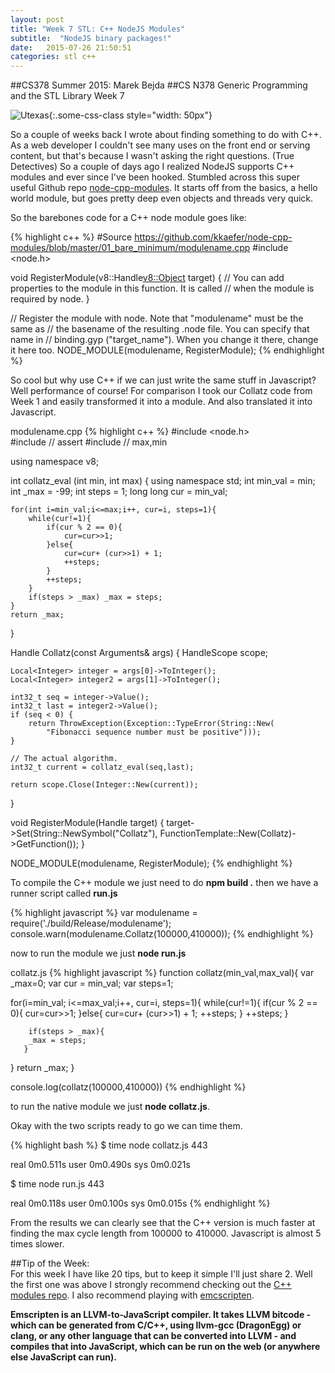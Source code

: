 ```yaml
---
layout: post
title: "Week 7 STL: C++ NodeJS Modules"
subtitle:  "NodeJS binary packages!"
date:   2015-07-26 21:50:51
categories: stl c++ 
---
```


##CS378 Summer 2015: Marek Bejda
##CS N378 Generic Programming and the STL Library Week 7

![Utexas](https://www.utexas.edu/sites/default/files/images/Trademarked_Silhouette2.jpg){:.some-css-class style="width: 50px"}

So a couple of weeks back I wrote about finding something to do with C++. As a web developer I couldn't see many uses on the front end or serving content, but that's because I wasn't asking the right questions. (True Detectives) So a couple of days ago I realized NodeJS supports C++ modules and ever since I've been hooked. Stumbled across this super useful Github repo [node-cpp-modules][modulesrepo]. It starts off from the basics, a hello world module, but goes pretty deep even objects and threads very quick. 

So the barebones code for a C++ node module goes like: 

{% highlight c++ %}
#Source  https://github.com/kkaefer/node-cpp-modules/blob/master/01_bare_minimum/modulename.cpp 
#include <node.h>

void RegisterModule(v8::Handle<v8::Object> target) {
    // You can add properties to the module in this function. It is called
    // when the module is required by node.
}

// Register the module with node. Note that "modulename" must be the same as
// the basename of the resulting .node file. You can specify that name in
// binding.gyp ("target_name"). When you change it there, change it here too.
NODE_MODULE(modulename, RegisterModule);
{% endhighlight %}

So cool but why use C++ if we can just write the same stuff in Javascript? 
Well performance of course! For comparison I took our Collatz code from Week 1 and easily transformed it into a module. And also translated it into Javascript. 

modulename.cpp
{% highlight c++ %}
#include <node.h>    
#include <cassert>   // assert
#include <algorithm> // max,min

using namespace v8;


int collatz_eval (int min, int max) {
  using namespace std;
  int min_val = min;
  int _max = -99;
  int steps = 1;
    long long cur  = min_val;

    for(int i=min_val;i<=max;i++, cur=i, steps=1){
        while(cur!=1){
            if(cur % 2 == 0){
                cur=cur>>1;
            }else{
                cur=cur+ (cur>>1) + 1;
                ++steps;
            }
            ++steps;
        }
        if(steps > _max) _max = steps;
    }
    return _max;
}

Handle<Value> Collatz(const Arguments& args) {
    HandleScope scope;

    Local<Integer> integer = args[0]->ToInteger();
    Local<Integer> integer2 = args[1]->ToInteger();

    int32_t seq = integer->Value();
    int32_t last = integer2->Value();
    if (seq < 0) {
        return ThrowException(Exception::TypeError(String::New(
            "Fibonacci sequence number must be positive")));
    }

    // The actual algorithm.
    int32_t current = collatz_eval(seq,last);

    return scope.Close(Integer::New(current));
}

void RegisterModule(Handle<Object> target) {
    target->Set(String::NewSymbol("Collatz"),
        FunctionTemplate::New(Collatz)->GetFunction());
}

NODE_MODULE(modulename, RegisterModule);
{% endhighlight %}


To compile the C++ module we just need to do __npm build .__ then we have a runner script called __run.js__ 

{% highlight javascript %}
var modulename = require('./build/Release/modulename');
console.warn(modulename.Collatz(100000,410000));
{% endhighlight %}

now to run the module we just __node run.js__


collatz.js
{% highlight javascript %}
function collatz(min_val,max_val){
var _max=0;
var cur = min_val;
var steps=1;

for(i=min_val; i<=max_val;i++, cur=i, steps=1){
        while(cur!=1){
            if(cur % 2 == 0){
                cur=cur>>1;
            }else{
                cur=cur+ (cur>>1) + 1;
                ++steps;
            }
            ++steps;
        }

        if(steps > _max){
        _max = steps;
       }
   }
 return _max;
}

console.log(collatz(100000,410000))
{% endhighlight %}

to run the native module we just __node collatz.js__. 

Okay with the two scripts ready to go we can time them.

{% highlight bash %}
$ time node collatz.js 
443

real  0m0.511s
user  0m0.490s
sys 0m0.021s

$ time node run.js
443

real  0m0.118s
user  0m0.100s
sys 0m0.015s
{% endhighlight %}

From the results we can clearly see that the C++ version is much faster at finding the max cycle length from 100000 to 410000. Javascript is almost 5 times slower.



##Tip of the Week:  
For this week I have like 20 tips, but to keep it simple I'll just share 2. Well the first one was above I strongly recommend checking out the [C++ modules repo][modulesrepo]. I also recommend playing with [emcscripten][emscripten]. 

__Emscripten is an LLVM-to-JavaScript compiler. It takes LLVM bitcode - which can be generated from C/C++, using llvm-gcc (DragonEgg) or clang, or any other language that can be converted into LLVM - and compiles that into JavaScript, which can be run on the web (or anywhere else JavaScript can run).__

[modulesrepo]: https://github.com/kkaefer/node-cpp-modules
[emscripten]: https://github.com/kripken/emscripten
